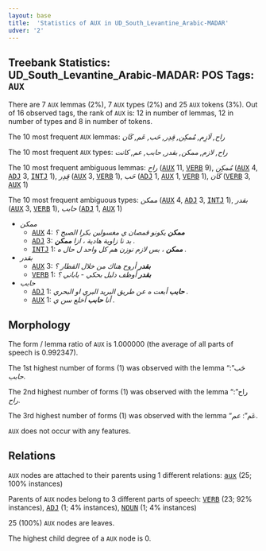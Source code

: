 ```yaml
---
layout: base
title:  'Statistics of AUX in UD_South_Levantine_Arabic-MADAR'
udver: '2'
---
```


## Treebank Statistics: UD_South_Levantine_Arabic-MADAR: POS Tags: `AUX`

There are 7 `AUX` lemmas (2%), 7 `AUX` types (2%) and 25 `AUX` tokens (3%).
Out of 16 observed tags, the rank of `AUX` is: 12 in number of lemmas, 12 in number of types and 8 in number of tokens.

The 10 most frequent `AUX` lemmas: <em>راح, لَازِم, مُمكِن, قِدِر, حَب, عَم, كَان</em>

The 10 most frequent `AUX` types:  <em>راح, لازم, ممكن, بقدر, حابب, عم, كانت</em>

The 10 most frequent ambiguous lemmas: <em>راح</em> (<tt><a href="ajp_madar-pos-AUX.html">AUX</a></tt> 11, <tt><a href="ajp_madar-pos-VERB.html">VERB</a></tt> 9), <em>مُمكِن</em> (<tt><a href="ajp_madar-pos-AUX.html">AUX</a></tt> 4, <tt><a href="ajp_madar-pos-ADJ.html">ADJ</a></tt> 3, <tt><a href="ajp_madar-pos-INTJ.html">INTJ</a></tt> 1), <em>قِدِر</em> (<tt><a href="ajp_madar-pos-AUX.html">AUX</a></tt> 3, <tt><a href="ajp_madar-pos-VERB.html">VERB</a></tt> 1), <em>حَب</em> (<tt><a href="ajp_madar-pos-ADJ.html">ADJ</a></tt> 1, <tt><a href="ajp_madar-pos-AUX.html">AUX</a></tt> 1, <tt><a href="ajp_madar-pos-VERB.html">VERB</a></tt> 1), <em>كَان</em> (<tt><a href="ajp_madar-pos-VERB.html">VERB</a></tt> 3, <tt><a href="ajp_madar-pos-AUX.html">AUX</a></tt> 1)

The 10 most frequent ambiguous types:  <em>ممكن</em> (<tt><a href="ajp_madar-pos-AUX.html">AUX</a></tt> 4, <tt><a href="ajp_madar-pos-ADJ.html">ADJ</a></tt> 3, <tt><a href="ajp_madar-pos-INTJ.html">INTJ</a></tt> 1), <em>بقدر</em> (<tt><a href="ajp_madar-pos-AUX.html">AUX</a></tt> 3, <tt><a href="ajp_madar-pos-VERB.html">VERB</a></tt> 1), <em>حابب</em> (<tt><a href="ajp_madar-pos-ADJ.html">ADJ</a></tt> 1, <tt><a href="ajp_madar-pos-AUX.html">AUX</a></tt> 1)


* <em>ممكن</em>
  * <tt><a href="ajp_madar-pos-AUX.html">AUX</a></tt> 4: <em><b>ممكن</b> يكونو قمصان ي مغسولين بكرا الصبح ؟</em>
  * <tt><a href="ajp_madar-pos-ADJ.html">ADJ</a></tt> 3: <em>بد نا زاوية هادية ، ازا <b>ممكن</b> .</em>
  * <tt><a href="ajp_madar-pos-INTJ.html">INTJ</a></tt> 1: <em><b>ممكن</b> ، بس لازم نوزن هم كل واحد ل حال ه .</em>
* <em>بقدر</em>
  * <tt><a href="ajp_madar-pos-AUX.html">AUX</a></tt> 3: <em><b>بقدر</b> أروح هناك من خلال القطار ؟</em>
  * <tt><a href="ajp_madar-pos-VERB.html">VERB</a></tt> 1: <em><b>بقدر</b> أوظف دليل بحكي - ياباني ؟</em>
* <em>حابب</em>
  * <tt><a href="ajp_madar-pos-ADJ.html">ADJ</a></tt> 1: <em><b>حابب</b> أبعت ه عن طريق البريد البري او البحري .</em>
  * <tt><a href="ajp_madar-pos-AUX.html">AUX</a></tt> 1: <em>أنا <b>حابب</b> أخلع سن ي .</em>

## Morphology

The form / lemma ratio of `AUX` is 1.000000 (the average of all parts of speech is 0.992347).

The 1st highest number of forms (1) was observed with the lemma “حَب”: <em>حابب</em>.

The 2nd highest number of forms (1) was observed with the lemma “راح”: <em>راح</em>.

The 3rd highest number of forms (1) was observed with the lemma “عَم”: <em>عم</em>.

`AUX` does not occur with any features.


## Relations

`AUX` nodes are attached to their parents using 1 different relations: <tt><a href="ajp_madar-dep-aux.html">aux</a></tt> (25; 100% instances)

Parents of `AUX` nodes belong to 3 different parts of speech: <tt><a href="ajp_madar-pos-VERB.html">VERB</a></tt> (23; 92% instances), <tt><a href="ajp_madar-pos-ADJ.html">ADJ</a></tt> (1; 4% instances), <tt><a href="ajp_madar-pos-NOUN.html">NOUN</a></tt> (1; 4% instances)

25 (100%) `AUX` nodes are leaves.

The highest child degree of a `AUX` node is 0.

